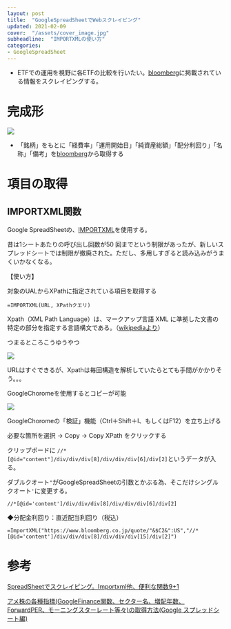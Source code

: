 ```yaml
---
layout: post
title:  "GoogleSpreadSheetでWebスクレイピング"
updated: 2021-02-09
cover:  "/assets/cover_image.jpg"
subheadline:  "IMPORTXMLの使い方"
categories: 
- GoogleSpreadSheet
---
```


* ETFでの運用を視野に各ETFの比較を行いたい。[bloomberg](https://www.bloomberg.co.jp/)に掲載されている情報をスクレイピングする。

# 完成形
![](https://lh3.googleusercontent.com/pw/ACtC-3cMiUlPUFeLti9JQ8Xk4LNg7ePwiZ2tvey8ofXrm-ig49x3jt5WNxLuyIbeigKIqKOqhwnLy5uv1BVh9ydeyZDYKBKHpB1DTmIPhfTN7kdmRTX9_6J-TOSbJHZHpVj0YWjwDWyeyccACwg62o09xEwp=w1314-h440-no?authuser=0)

* 「銘柄」をもとに「経費率」「運用開始日」「純資産総額」「配分利回り」「名称」「備考」を[bloomberg](https://www.bloomberg.co.jp/)から取得する

# 項目の取得

## IMPORTXML関数

Google SpreadSheetの、[IMPORTXML](https://support.google.com/docs/answer/3093342?hl=ja)を使用する。

昔は1シートあたりの呼び出し回数が50 回までという制限があったが、新しいスプレッドシートでは制限が撤廃された。ただし、多用しすぎると読み込みがうまくいかなくなる。

【使い方】

対象のUALからXPathに指定されている項目を取得する

```
=IMPORTXML(URL, XPathクエリ)
```

Xpath（XML Path Language）は、マークアップ言語 XML に準拠した文書の特定の部分を指定する言語構文である。（[wikipediaより](https://ja.wikipedia.org/wiki/XML_Path_Language)）

つまるところこうゆうやつ

![](https://lh3.googleusercontent.com/pw/ACtC-3eO-r8o64AmQmUdwDCIky9MPLbvSpAZhPbp90fixDoczkn3jHo1lPbN1akAf4i-vvtEg5e2AvImfuRO_1aFkuDA4Jptgz2jVrQ2JLXovjZbqvtfBKfaOlmVtjs5t5OIanpBo65o6Pemx80NIsMOkeQJ=w546-h289-no?authuser=0)

URLはすぐできるが、Xpathは毎回構造を解析していたらとても手間がかかりそう。。。

GoogleChoromeを使用するとコピーが可能

![](https://lh3.googleusercontent.com/pw/ACtC-3fiBcd66rv1RQoHdJttOKPh7TUA91zLauMvYHeslQ6TT5d-ZDxnzlNy6BChoD4KB7YnVrrgaXtT84ybAovLWQnbUeqrpw8wiI8gupR3YT75ZIM62Vu7JTai_JIqhWN8ZuLXDSPcXhaCvYA2F0a4tXDG=w827-h536-no?authuser=0)

GoogleChoromeの「検証」機能（Ctrl＋Shift＋I、もしくはF12）を立ち上げる

必要な箇所を選択 → Copy → Copy XPath をクリックする

クリップボードに `//*[@id="content"]/div/div/div[8]/div/div/div[6]/div[2]`というデータが入る。

ダブルクオート`"`がGoogleSpreadSheetの引数とかぶる為、そこだけシングルクオート`'`に変更する。

`//*[@id='content']/div/div/div[8]/div/div/div[6]/div[2]`

◆分配金利回り：直近配当利回り（税込）

```
=ImportXML("https://www.bloomberg.co.jp/quote/"&$C2&":US","//*[@id='content']/div/div/div[8]/div/div/div[15]/div[2]")
```

# 参考

[SpreadSheetでスクレイピング。Importxml他、便利な関数9+1](https://qiita.com/ktmg/items/d53440c913e20f8bb34c)

[アメ株の各種指標(GoogleFinance関数、セクター名、増配年数、ForwardPER、モーニングスターレート等々)の取得方法(Google スプレッドシート編)](https://nonbiri-reinvest.net/post-851/)